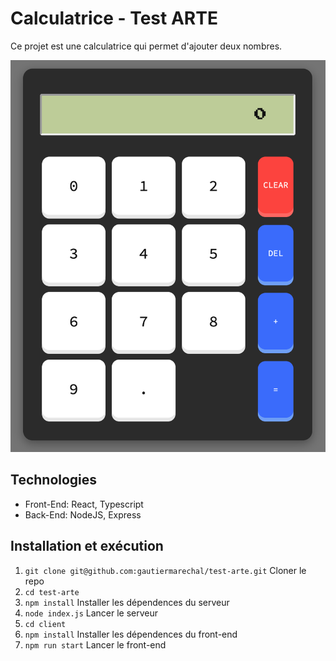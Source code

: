 # Calculatrice - Test ARTE

Ce projet est une calculatrice qui permet d'ajouter deux nombres.

![Alt text](/client/src/assets/images/screenshot-readme.png "Thumbnail")

## Technologies

- Front-End: React, Typescript
- Back-End: NodeJS, Express

## Installation et exécution

1. `git clone git@github.com:gautiermarechal/test-arte.git` Cloner le repo
2. `cd test-arte`
3. `npm install` Installer les dépendences du serveur
4. `node index.js` Lancer le serveur
5. `cd client`
6. `npm install` Installer les dépendences du front-end
7. `npm run start` Lancer le front-end
